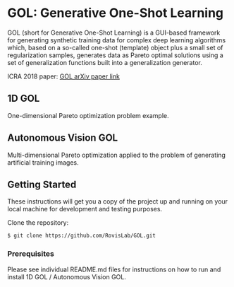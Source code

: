 # GOL: Generative One-Shot Learning

GOL (short for Generative One-Shot Learning) is a GUI-based framework for generating synthetic training data for complex deep learning algorithms which, based on a so-called one-shot (template) object plus a small set of regularization samples, generates data as Pareto optimal solutions using a set of generalization functions built into a generalization generator.

ICRA 2018 paper: [GOL arXiv paper link](https://arxiv.org/abs/1812.07567)

## 1D GOL
One-dimensional Pareto optimization problem example.

## Autonomous Vision GOL
Multi-dimensional Pareto optimization applied to the problem of generating artificial training images.

## Getting Started

These instructions will get you a copy of the project up and running on your local machine for development and testing purposes.

Clone the repository:
```bash
$ git clone https://github.com/RovisLab/GOL.git
```

### Prerequisites

Please see individual README.md files for instructions on how to run and install 1D GOL / Autonomous Vision GOL.
